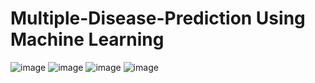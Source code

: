 # Multiple-Disease-Prediction Using Machine Learning 
![image](https://github.com/user-attachments/assets/d045367b-7093-481e-bf1b-ad6424a927a5)
![image](https://github.com/user-attachments/assets/fa1b7bf5-5f3f-42b4-a9b2-813938a6233a)
![image](https://github.com/user-attachments/assets/5eb798ba-997c-4530-b592-b21fb92bf021)
![image](https://github.com/user-attachments/assets/4ead4fd1-c490-4083-86e4-9bec1e79d389)



